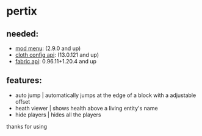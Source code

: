 # pertix

## needed:
- [mod menu](https://modrinth.com/mod/modmenu): (2.9.0 and up)
- [cloth config api](https://modrinth.com/mod/cloth-config): (13.0.121 and up)
- [fabric api](https://modrinth.com/mod/fabric-api): 0.96.11+1.20.4 and up

## features:
- auto jump | automatically jumps at the edge of a block with a adjustable offset
- heath viewer | shows health above a living entity's name
- hide players | hides all the players


thanks for using
